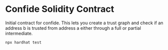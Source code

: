 # Confide Solidity Contract

Initial contract for confide. This lets you create a trust graph and check if an address b is trusted from address a either through a full or partial intermediate.

```shell
npx hardhat test
```
